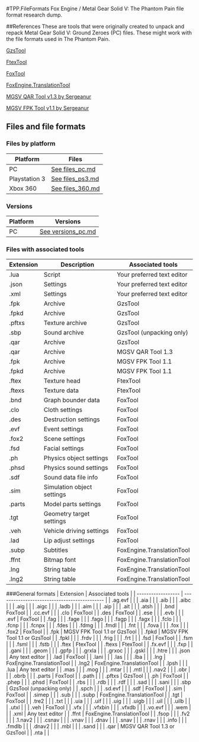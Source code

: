 #TPP.FileFormats
Fox Engine / Metal Gear Solid V: The Phantom Pain file format research dump.

##References
These are tools that were originally created to unpack and repack Metal Gear Solid V: Ground Zeroes (PC) files. These might work with the file formats used in The Phantom Pain.

[GzsTool](https://github.com/Atvaark/GzsTool)

[FtexTool](https://github.com/Atvaark/FtexTool)

[FoxTool](https://github.com/Atvaark/FoxTool)

[FoxEngine.TranslationTool](https://github.com/Atvaark/FoxEngine.TranslationTool)

[MGSV QAR Tool v1.3 by Sergeanur](https://www.dropbox.com/s/0rtpumx2mxsjaby/MGSV_QAR_Tool.rar?dl=0)

[MGSV FPK Tool v1.1 by Sergeanur](https://www.dropbox.com/s/8g8qg35jmluqqlx/MGSV_FPK_Tool.rar?dl=0)

## Files and file formats
### Files by platform
| Platform           | Files                                  |
| ------------------ | -------------------------------------- |
| PC                 | [See files_pc.md](files_pc.md)         |
| Playstation 3      | [See files_ps3.md](files_ps3.md)       |
| Xbox 360           | [See files_360.md](files_360.md)       |

### Versions
| Platform           | Versions                               |
| ------------------ | -------------------------------------- |
| PC                 | [See versions_pc.md](versions_pc.md)   |

### Files with associated tools
| Extension          | Description                            | Associated tools                             |
| ------------------ | -------------------------------------- | -------------------------------------------- |
| .lua               | Script                                 | Your preferred text editor                   |
| .json              | Settings                               | Your preferred text editor                   |
| .xml               | Settings                               | Your preferred text editor                   |
| .fpk               | Archive                                | GzsTool                                      |
| .fpkd              | Archive                                | GzsTool                                      |
| .pftxs             | Texture archive                        | GzsTool                                      |
| .sbp               | Sound archive                          | GzsTool (unpacking only)                     |
| .qar               | Archive                                | GzsTool                                      |
| .qar               | Archive                                | MGSV QAR Tool 1.3                            |
| .fpk               | Archive                                | MGSV FPK Tool 1.1                            |
| .fpkd              | Archive                                | MGSV FPK Tool 1.1                            |
| .ftex              | Texture head                           | FtexTool                                     |
| .ftexs             | Texture data                           | FtexTool                                     |
| .bnd               | Graph bounder data                     | FoxTool                                      |
| .clo               | Cloth settings                         | FoxTool                                      |
| .des               | Destruction settings                   | FoxTool                                      |
| .evf               | Event settings                         | FoxTool                                      |
| .fox2              | Scene settings                         | FoxTool                                      |
| .fsd               | Facial settings                        | FoxTool                                      |
| .ph                | Physics object settings                | FoxTool                                      |
| .phsd              | Physics sound settings                 | FoxTool                                      |
| .sdf               | Sound data file info                   | FoxTool                                      |
| .sim               | Simulation object settings             | FoxTool                                      |
| .parts             | Model parts settings                   | FoxTool                                      |
| .tgt               | Geometry target settings               | FoxTool                                      |
| .veh               | Vehicle driving settings               | FoxTool                                      |
| .lad               | Lip adjust settings                    | FoxTool                                      |
| .subp              | Subtitles                              | FoxEngine.TranslationTool                    |
| .ffnt              | Bitmap font                            | FoxEngine.TranslationTool                    |
| .lng               | String table                           | FoxEngine.TranslationTool                    |
| .lng2              | String table                           | FoxEngine.TranslationTool                    |

###General formats
| Extension          | Associated tools                             |
| ------------------ | -------------------------------------------- |
| .ag.evf            |                                              |
| .aia               |                                              |
| .aib               |                                              |
| .aibc              |                                              |
| .aig               |                                              |
| .aigc              |                                              |
| .ladb              |                                              |
| .aim               |                                              |
| .aip               |                                              |
| .ait               |                                              |
| .atsh              |                                              |
| .bnd               | FoxTool                                      |
| .cc.evf            |                                              |
| .clo               | FoxTool                                      |
| .des               | FoxTool                                      |
| .ese               |                                              |
| .evb               |                                              |
| .evf               | FoxTool                                      |
| .fag               |                                              |
| .fage              |                                              |
| .fago              |                                              |
| .fagp              |                                              |
| .fagx              |                                              |
| .fclo              |                                              |
| .fcnp              |                                              |
| .fcnpx             |                                              |
| .fdes              |                                              |
| .fdmg              |                                              |
| .fmdl              |                                              |
| .fnt               |                                              |
| .fova              |                                              |
| .fox               |                                              |
| .fox2              | FoxTool                                      |
| .fpk               | MGSV FPK Tool 1.1 or GzsTool                 |
| .fpkd              | MGSV FPK Tool 1.1 or GzsTool                 |
| .fpkl              |                                              |
| .frdv              |                                              |
| .frig              |                                              |
| .frt               |                                              |
| .fsd               | FoxTool                                      |
| .fsm               |                                              |
| .fsml              |                                              |
| .fstb              |                                              |
| .ftex              | FtexTool                                     |
| .ftexs             | FtexTool                                     |
| .fx.evf            |                                              |
| .fxp               |                                              |
| .gani              |                                              |
| .geom              |                                              |
| .gpfp              |                                              |
| .grxla             |                                              |
| .grxoc             |                                              |
| .gskl              |                                              |
| .htre              |                                              |
| .json              | Any text editor                              |
| .lad               | FoxTool                                      |
| .lani              |                                              |
| .las               |                                              |
| .lba               |                                              |
| .lng               | FoxEngine.TranslationTool                    |
| .lng2              | FoxEngine.TranslationTool                    |
| .lpsh              |                                              |
| .lua               | Any text editor                              |
| .mas               |                                              |
| .mog               |                                              |
| .mtar              |                                              |
| .mtl               |                                              |
| .nav2              |                                              |
| .obr               |                                              |
| .obrb              |                                              |
| .parts             | FoxTool                                      |
| .path              |                                              |
| .pftxs             | GzsTool                                      |
| .ph                | FoxTool                                      |
| .phep              |                                              |
| .phsd              | FoxTool                                      |
| .rbs               |                                              |
| .rdb               |                                              |
| .rdf               |                                              |
| .sad               |                                              |
| .sani              |                                              |
| .sbp               | GzsTool (unpacking only)                     |
| .spch              |                                              |
| .sd.evf            |                                              |
| .sdf               | FoxTool                                      |
| .sim               | FoxTool                                      |
| .simep             |                                              |
| .sub               |                                              |
| .subp              | FoxEngine.TranslationTool                    |
| .tgt               | FoxTool                                      |
| .tre2              |                                              |
| .txt               |                                              |
| .uia               |                                              |
| .uif               |                                              |
| .uig               |                                              |
| .uigb              |                                              |
| .uil               |                                              |
| .uilb              |                                              |
| .utxl              |                                              |
| .veh               | FoxTool                                      |
| .vfx               |                                              |
| .vfxbin            |                                              |
| .vfxdb             |                                              |
| .vo.evf            |                                              |
| .wem               |                                              |
| .xml               | Any text editor                              |
| .ffnt              | FoxEngine.TranslationTool                    |
| .fsop              |                                              |
| .fv2               |                                              |
| .1.nav2            |                                              |
| .csnav             |                                              |
| .vnav              |                                              |
| .dnav              |                                              |
| .snav              |                                              |
| .rnav              |                                              |
| .info              |                                              |
| .fmdlb             |                                              |
| .dnav2             |                                              |
| .mbl               |                                              |
| .sand              |                                              |
| .qar               | MGSV QAR Tool 1.3 or GzsTool                 |
| .nta               |                                              |
